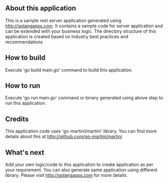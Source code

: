 
## About this application
This is a sample rest server application generated using http://golangapps.com.  It contains a sample code for server application and can be extended with your business logic. The directory structure of this application is created based on industry best practices and recommendations

## How to build
Execute 'go build main.go' command to build this application.

## How to run
Execute 'go run main.go' command or binary generated using above step to run this application.

## Credits
This application code uses 'go-martini/martini' library. You can find more details about this at http://github.com/go-martini/martini

## What's next
Add your own logic/code to this application to create application as per your requirement. You can also generate same application using different library. Please visit http://golangapps.com for more details.
 